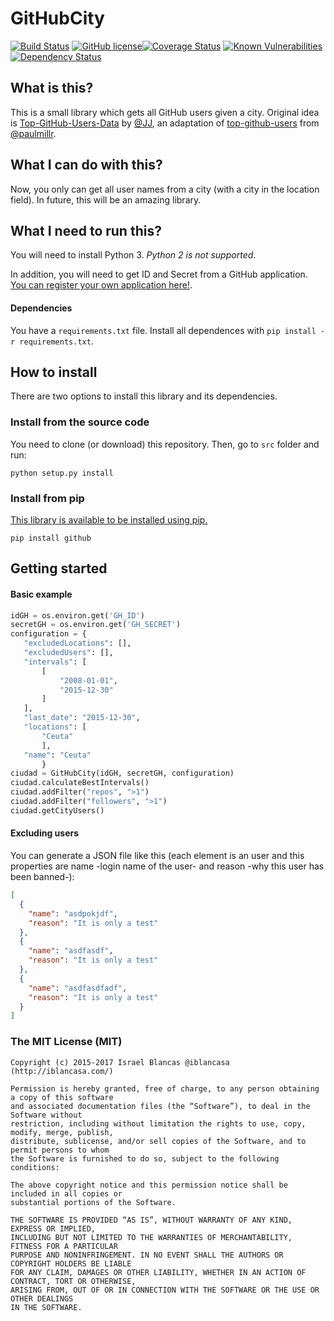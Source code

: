 # GitHubCity

[![Build Status](https://travis-ci.org/iblancasa/GitHubCity.svg?branch=master)](https://travis-ci.org/iblancasa/GitHubCity)
[![GitHub license](https://img.shields.io/github/license/iblancasa/GitHubCity.svg)](https://github.com/iblancasa/GitHubCity)[![Coverage Status](https://coveralls.io/repos/iblancasa/GitHubCity/badge.svg?branch=master&service=github)](https://coveralls.io/github/iblancasa/GitHubCity?branch=master)
[![Known Vulnerabilities](https://snyk.io/test/github/iblancasa/githubcity/badge.svg)](https://snyk.io/test/github/iblancasa/githubcity)
[![Dependency Status](https://gemnasium.com/badges/github.com/iblancasa/GitHubCity.svg)](https://gemnasium.com/github.com/iblancasa/GitHubCity)

## What is this?
This is a small library which gets all GitHub users given a city. Original idea is [Top-GitHub-Users-Data](https://github.com/JJ/top-github-users-data) by [@JJ](https://github.com/JJ), an adaptation of [top-github-users](https://github.com/paulmillr/top-github-users) from [@paulmillr](https://github.com/paulmillr/).

## What I can do with this?
Now, you only can get all user names from a city (with a city in the location field). In future, this will be an amazing library.

## What I need to run this?
You will need to install Python 3. *Python 2 is not supported*.

In addition, you will need to get ID and Secret from a GitHub application. [You can register your own application here!](https://github.com/settings/applications/new).

#### Dependencies
You have a ``requirements.txt`` file. Install all dependences with ``pip install -r requirements.txt``.

## How to install

There are two options to install this library and its dependencies.

### Install from the source code
You need to clone (or download) this repository. Then, go to ``src`` folder and run:
```shell
python setup.py install
```

### Install from pip

[This library is available to be installed using pip.](https://pypi.python.org/pypi?:action=display&name=githubcity)

```shell
pip install github
```


## Getting started
#### Basic example
```python
idGH = os.environ.get('GH_ID')
secretGH = os.environ.get('GH_SECRET')
configuration = {
   "excludedLocations": [],
   "excludedUsers": [],
   "intervals": [
       [
           "2008-01-01",
           "2015-12-30"
       ]
   ],
   "last_date": "2015-12-30",
   "locations": [
       "Ceuta"
       ],
   "name": "Ceuta"
       }
ciudad = GitHubCity(idGH, secretGH, configuration)
ciudad.calculateBestIntervals()
ciudad.addFilter("repos", ">1")
ciudad.addFilter("followers", ">1")
ciudad.getCityUsers()
```

#### Excluding users
You can generate a JSON file like this (each element is an user and this properties are name -login name of the user- and reason -why this user has been banned-):
```json
[
  {
    "name": "asdpokjdf",
    "reason": "It is only a test"
  },
  {
    "name": "asdfasdf",
    "reason": "It is only a test"
  },
  {
    "name": "asdfasdfadf",
    "reason": "It is only a test"
  }
]
```



### The MIT License (MIT)
    Copyright (c) 2015-2017 Israel Blancas @iblancasa (http://iblancasa.com/)

    Permission is hereby granted, free of charge, to any person obtaining a copy of this software
    and associated documentation files (the “Software”), to deal in the Software without
    restriction, including without limitation the rights to use, copy, modify, merge, publish,
    distribute, sublicense, and/or sell copies of the Software, and to permit persons to whom
    the Software is furnished to do so, subject to the following conditions:

    The above copyright notice and this permission notice shall be included in all copies or
    substantial portions of the Software.

    THE SOFTWARE IS PROVIDED “AS IS”, WITHOUT WARRANTY OF ANY KIND, EXPRESS OR IMPLIED,
    INCLUDING BUT NOT LIMITED TO THE WARRANTIES OF MERCHANTABILITY, FITNESS FOR A PARTICULAR
    PURPOSE AND NONINFRINGEMENT. IN NO EVENT SHALL THE AUTHORS OR COPYRIGHT HOLDERS BE LIABLE
    FOR ANY CLAIM, DAMAGES OR OTHER LIABILITY, WHETHER IN AN ACTION OF CONTRACT, TORT OR OTHERWISE,
    ARISING FROM, OUT OF OR IN CONNECTION WITH THE SOFTWARE OR THE USE OR OTHER DEALINGS
    IN THE SOFTWARE.
